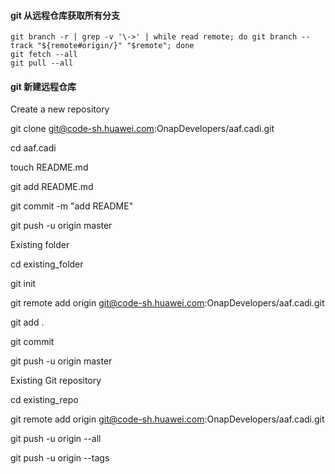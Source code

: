 #### git 从远程仓库获取所有分支



```
git branch -r | grep -v '\->' | while read remote; do git branch --track "${remote#origin/}" "$remote"; done
git fetch --all
git pull --all
```



#### git 新建远程仓库

Create a new repository

git clone git@code-sh.huawei.com:OnapDevelopers/aaf.cadi.git

cd aaf.cadi

touch README.md

git add README.md

git commit -m "add README"

git push -u origin master

Existing folder

cd existing\_folder

git init

git remote add origin git@code-sh.huawei.com:OnapDevelopers/aaf.cadi.git

git add .

git commit

git push -u origin master

Existing Git repository

cd existing\_repo

git remote add origin git@code-sh.huawei.com:OnapDevelopers/aaf.cadi.git

git push -u origin --all

git push -u origin --tags

